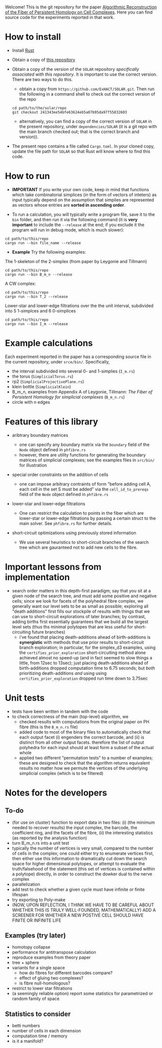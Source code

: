 Welcome!  This is the git repository for the paper  [Algorithmic Reconstruction of the Fiber of Persistent Homology on Cell Complexes](https://arxiv.org/abs/2110.14676).  Here you can find source code for the experiments reported in that work.

# How to install

* Install [Rust](https://www.rust-lang.org)
* Obtain a copy of [this repository](https://github.com/Eetion/phfibre.git)
* Obtain a copy of the version of the `SOLAR` repository *specifically associated with this repository*.  It is important to use the correct version.  There are two ways to do this.
  * obtain a copy from `https://github.com/ExHACT/SOLAR.git`.  Then run the following in a command shell to check out the correct version of the repo

  ```
  cd path/to/the/solar/repo
  git checkout 241343ee54bfe63624eb5a07b95da97f55832603
  ```
  * alternatively, you can find a copy of the correct version of  `SOLAR` in the present repository, under `dependencies/SOLAR` (it is a git repo with the main branch checked out; that is the correct branch and version)).
* The present repo contains a file called `Cargo.toml`.  In your cloned copy, update the file path for `SOLAR` so that Rust will know where to find this code.

# How to run

* **IMPORTANT** If you write your own code, keep in mind that functions which take combinatorial simplices (in the form of vectors of inteters) as input typically depend on the assumption that simplies are represented as vectors whose entries are **sorted in ascending order**.

* To run a calculation, you will typically write a program file, save it to the `bin` folder, and then run it via the following command (it is **very important** to include the `--release` at the end; if you exclude it the program will run in debug mode, which is much slower):

```
cd path/to/this/repo
cargo run --bin file_name --release
```

* **Example** Try the following examples:

The 1-skeleton of the 2-simplex (from paper by Leygonie and Tillmann)

```
cd path/to/this/repo
cargo run --bin B_m_n --release
```

A CW complex:

```
cd path/to/this/repo
cargo run --bin T_2 --release
```

Lower-star and lower-edge filtrations over the the unit interval, subdivided into 5 1-simplces and 6 0-simplices

```
cd path/to/this/repo
cargo run --bin I_m --release
```

# Example calculations

Each experiment reported in the paper has a corresponding source file in the current repository, under `srce/bin/`.  Specifically, 

- the interval subdivided into several 0- and 1-simplies (`I_m.rs`)
- the torus (`SimplicialTorus.rs`)
- rp2 (`SimplicialProjectivePlane.rs`)
- klein bottle (`SimplicialKlein`)
- B_m_n, examples from Appendix A of Leygonie, Tillmann: *The Fiber of Persistent Homology for simplicial complexes* (`B_m_n.rs`)
- circle with n edges



# Features of this library

* aribtrary boundary matrices 
  * one can specify any boundary matrix via the `boundary` field of the `Node` object defined in `phfibre.rs`
  * however, there are utility functions for generating the boundary matrices of simplicial complexes; see the examples files in `src/bin/` for illustration

* special order constraints on the addition of cells
  * one can impose arbitrary contraints of form "before adding cell A, each cell in the set S must be added" via the `cell_id_to_prereqs` field of the `Node` object defined in `phfibre.rs`

* lower-star and lower-edge filtrations
  * One can restrict the calculation to points in the fiber which are lower-star or lower-edge filtrations by passing a certain struct to the main solver.  See `phfibre.rs` for further details.

* short-circuit optimizations using previously stored information
  * We use several heuristics to short-circuit branches of the search tree which are gauranteed not to add new cells to the fibre.

#  Important lessons from implementation

* search order matters in this depth-first paradigm; say that you sit at a given node of the search tree, and must add some positive and negative cells; since we look for facets of the polyhedral fibre complex, we generally want our level sets to be as small as possible; exploring all "death additions" first fills our stockpile of results with things that we can use to short-circuit explorations of later branches; by contrast, adding births first essentially guarantees that we build all the largest level sets (thus ths minimal polytopes that are less useful for short-circuiting future branches)
    * i've found that placing death-additions ahead of birth-additions is **synergistic** with methods that use prior results to short-circuit branch exploration; in particular, for the simplex_d3 examples, using the `certifies_prior_exploration` short-circuiting method alone achieved almost no speed-up (and in fact seemed to slow things a little, from 12sec to 13sec); just placing death-additions ahead of birth-additions dropped computation time to 6.75 seconds; but *both* prioritizing death-additions *and* using using `certifies_prior_exploration` dropped run time down to 3.75sec

# Unit tests

* tests have been written in tandem with the code
* to check correctness of the main (top-level) algorithm, we
    * checked results with computations from the original paper on PH fibre (this is the `B_m_n.rs` file)
    * added code to most of the binary files to automatically check that each output facet (i) engenders the correct barcode, and (ii) is distinct from all other output facets.  therefore the list of output polyhedra for each input should at least form a subset of the actual whole
    * applied two different "permutation tests" to a number of examples; these are designed to check that the algorithm returns equivalent results no matter how we permute the vertices of the underlying simplicial complex (which is to be filtered)


# Notes for the developers


## To-do


- (for use on cluster) function to export data in two files: (i) (the minimum needed to recover results) the input complex, the barcode, the coefficient ring, and the facets of the fibre, (ii) the interesting statistics (as reported by the analysis function)
- turn B_m_n.rs into a unit test
- typically the number of vertices is very small, compared to the number of cells in the complex; one could either try to enumerate vertices first, then either use this information to dramatically cut down the search space for higher dimensinoal polytopes, or attempt to evaluate the truth/falsehood of the statement (this set of vertices is contained within a polytope) directly, in order to construct the dowker dual to the nerve complex
- parallelization
- add test to check whether a given cycle must have infinite or finite lifespan
- try exporting to Poly-make
- (NOW, UPON REFLECTION, I THINK WE HAVE TO BE CAREFUL ABOUT WHETHER THIS IS TRULY WELL-FOUNDED, MATHEMATICALLY) ADD A SCREENER FOR WHETHER A NEW POSTIVE CELL SHOULD HAVE FINITE OR INFINITE LIFE


## Examples (try later)

- homotopy collapse
- performance for antitranspose calculation
- reproduce examples from theory paper
- tree + sphere
- variants for a single space
    * how do fibres for different barcodes compare? 
    * effect of gluing two complexes?
    * is fibre null-homologous?
- restrict to lower star filtrations
- (a seemingly reliable option) report some statistics for parametrized or random family of space

## Statistics to consider

- betti numbers
- number of cells in each dimension
- computation time / memory
- is it a manifold?